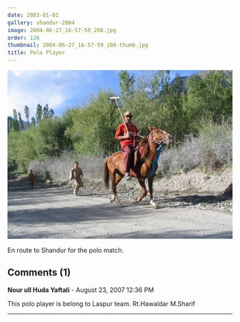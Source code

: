 ```yaml
---
date: 2003-01-01
gallery: shandur-2004
image: 2004-06-27_16-57-59_208.jpg
order: 126
thumbnail: 2004-06-27_16-57-59_208-thumb.jpg
title: Polo Player
---
```


![Polo Player](./2004-06-27_16-57-59_208.jpg)

En route to Shandur for the polo match.

<div id="comments">

## Comments (1)

**Nour ull Huda Yaftali** - August 23, 2007 12:36 PM

This polo player is belong to Laspur team. Rt.Hawaldar M.Sharif

---

</div>